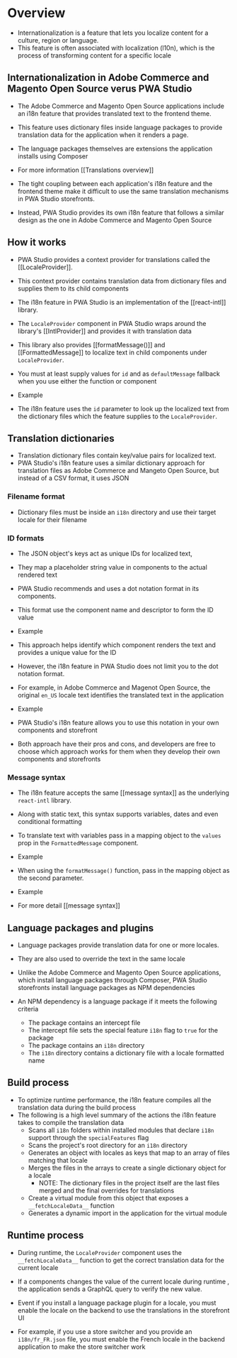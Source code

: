 # Overview

- Internationalization is a feature that lets you localize content for a culture, region or language.
- This feature is often associated with localization (l10n), which is the process of transforming content for a specific locale

## Internationalization in Adobe Commerce and Magento Open Source verus PWA Studio

- The Adobe Commerce and Magento Open Source applications include an i18n feature that provides translated text to the frontend theme.
- This feature uses dictionary files inside language packages to provide translation data for the application when it renders a page.
- The language packages themselves are extensions the application installs using Composer

- For more information [[Translations overview]]

- The tight coupling between each application's i18n feature and the frontend theme make it difficult to use the same translation mechanisms in PWA Studio storefronts.
- Instead, PWA Studio provides its own i18n feature that follows a similar design as the one in Adobe Commerce and Magento Open Source

## How it works

- PWA Studio provides a context provider for translations called the [[LocaleProvider]].
- This context provider contains translation data from dictionary files and supplies them to its child components

- The i18n feature in PWA Studio is an implementation of the [[react-intl]] library.
- The `LocaleProvider` component in PWA Studio wraps around the library's [[IntlProvider]] and provides it with translation data

- This library also provides [[formatMessage()]] and [[FormattedMessage]] to localize text in child components under `LocaleProvider`.
- You  must at least supply values for `id` and as `defaultMessage` fallback when you use either the function or component

- Example

- The i18n feature uses the `id` parameter to look up the localized text from the dictionary files which the feature supplies to the `LocaleProvider`.

## Translation dictionaries

- Translation dictionary files contain key/value pairs for localized text.
- PWA Studio's i18n feature uses a similar dictionary approach for translation files as Adobe Commerce and Mangeto Open Source, but instead of a CSV format, it uses JSON 

### Filename format

- Dictionary files must be inside an `i18n` directory and use their target locale for their filename

### ID formats 

- The JSON object's keys act as unique IDs for localized text,
- They map a placeholder string value in components to the actual rendered text

- PWA Studio recommends and uses a dot notation format in its components. 
- This format use the component name and descriptor to form the ID value

- Example

- This approach helps identify which component renders the text and provides a unique value for the ID

- However, the i18n feature in PWA Studio does not limit you to the dot notation format.
- For example, in Adobe Commerce and Magenot Open Source, the original `en_US` locale text identifies the translated text in the application

- Example

- PWA Studio's i18n feature allows you to use this notation in your own components and storefront
- Both approach have their pros and cons, and developers are free to choose which approach works for them when they develop their own components and storefronts

### Message syntax

- The i18n feature accepts the same [[message syntax]] as the underlying `react-intl` library.
- Along with static text, this syntax supports variables, dates and even conditional formatting

- To translate text with variables pass in a mapping object to the `values` prop in the `FormattedMessage` component.

- Example

- When using the `formatMessage()` function, pass in the mapping object as the second parameter.

- Example

- For more detail [[message syntax]]

## Language packages and plugins

- Language packages provide translation data for one or more locales.
- They are also used to override the text in the same locale

- Unlike the Adobe Commerce and Magento Open Source applications, which install language packages through Composer, PWA Studio storefronts install language packages as NPM dependencies

- An NPM dependency is a language package if it meets the following criteria 
	- The package contains an intercept file
	- The intercept file sets the special feature `i18n` flag to `true` for the package
	- The package contains an `i18n` directory
	- The `i18n` directory contains a dictionary file with a locale formatted name

## Build process 

- To optimize runtime performance, the i18n feature compiles all the translation data during the build process
- The following is a high level summary of the actions the i18n feature takes to compile the translation data
	- Scans all `i18n` folders within installed modules that declare `i18n` support through the `specialFeatures` flag
	- Scans the project's root directory for an `i18n` directory
	- Generates an object with locales as keys that map to an array of files matching that locale
	- Merges the files in the arrays to create a single dictionary object for a locale
		- NOTE: The dictionary files in the project itself are the last files merged and the final overrides for translations
	- Create a virtual module from this object that exposes a `__fetchLocaleData__` function 
	- Generates a dynamic import in the application for the virtual module

## Runtime process

- During runtime, the `LocaleProvider` component uses the `__fetchLocaleData__` function to get the correct translation data for the current locale

- If a components changes the value of the current locale during runtime , the application sends a GraphQL query to verify the new value.
- Event if you install a language package plugin for a locale, you must enable the locale on the backend to use the translations in the storefront UI

- For example, if you use a store switcher and you provide an `i18n/fr_FR.json` file, you must enable the French locale in the backend application to make the store switcher work
